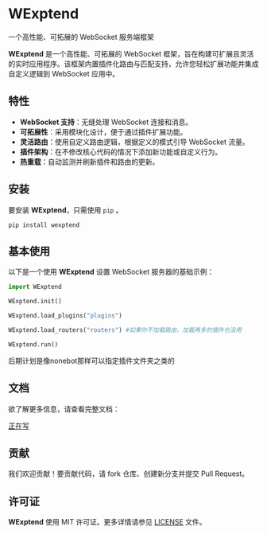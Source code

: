 # WExptend
一个高性能、可拓展的 WebSocket 服务端框架

**WExptend** 是一个高性能、可拓展的 WebSocket 框架，旨在构建可扩展且灵活的实时应用程序。该框架内置插件化路由与匹配支持，允许您轻松扩展功能并集成自定义逻辑到 WebSocket 应用中。

## 特性

- **WebSocket 支持**：无缝处理 WebSocket 连接和消息。
- **可拓展性**：采用模块化设计，便于通过插件扩展功能。
- **灵活路由**：使用自定义路由逻辑，根据定义的模式引导 WebSocket 流量。
- **插件架构**：在不修改核心代码的情况下添加新功能或自定义行为。
- **热重载**：自动监测并刷新插件和路由的更新。

## 安装

要安装 **WExptend**，只需使用 `pip` 。

```shell
pip install wexptend
```

## 基本使用

以下是一个使用 **WExptend** 设置 WebSocket 服务器的基础示例：

```py
import WExptend

WExptend.init()

WExptend.load_plugins("plugins")

WExptend.load_routers("routers") #如果你不加载路由，加载再多的插件也没用

WExptend.run()
```

后期计划是像nonebot那样可以指定插件文件夹之类的

## 文档

欲了解更多信息，请查看完整文档：

[正在写](#)

## 贡献

我们欢迎贡献！要贡献代码，请 fork 仓库、创建新分支并提交 Pull Request。

## 许可证

**WExptend** 使用 MIT 许可证。更多详情请参见 [LICENSE](LICENSE) 文件。
